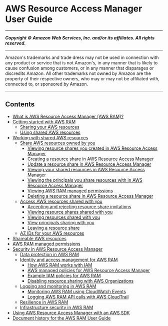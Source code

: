 # AWS Resource Access Manager User Guide

-----
*****Copyright &copy; Amazon Web Services, Inc. and/or its affiliates. All rights reserved.*****

-----
Amazon's trademarks and trade dress may not be used in 
     connection with any product or service that is not Amazon's, 
     in any manner that is likely to cause confusion among customers, 
     or in any manner that disparages or discredits Amazon. All other 
     trademarks not owned by Amazon are the property of their respective
     owners, who may or may not be affiliated with, connected to, or 
     sponsored by Amazon.

-----
## Contents
+ [What is AWS Resource Access Manager (AWS RAM)?](what-is.md)
+ [Getting started with AWS RAM](getting-started.md)
   + [Sharing your AWS resources](getting-started-sharing.md)
   + [Using shared AWS resources](getting-started-shared.md)
+ [Working with shared AWS resources](working-with.md)
   + [Share AWS resources owned by you](working-with-sharing.md)
      + [Viewing resource shares you created in AWS Resource Access Manager](working-with-sharing-view-rs.md)
      + [Creating a resource share in AWS Resource Access Manager](working-with-sharing-create.md)
      + [Update a resource share in AWS Resource Access Manager](working-with-sharing-update.md)
      + [Viewing your shared resources in AWS Resource Access Manager](working-with-sharing-view-sr.md)
      + [Viewing the principals you share resources with in AWS Resource Access Manager](working-with-sharing-view-principals.md)
      + [Viewing AWS RAM managed permissions](working-with-sharing-view-permissions.md)
      + [Deleting a resource share in AWS Resource Access Manager](working-with-sharing-delete.md)
   + [Access AWS resources shared with you](working-with-shared.md)
      + [Accepting and rejecting resource share invitations](working-with-shared-invitations.md)
      + [Viewing resource shares shared with you](working-with-shared-view-rs.md)
      + [Viewing resources shared with you](working-with-shared-view-sr.md)
      + [View principals sharing with you](working-with-shared-view-principals.md)
      + [Leaving a resource share](working-with-shared-leave.md)
   + [AZ IDs for your AWS resources](working-with-az-ids.md)
+ [Shareable AWS resources](shareable.md)
+ [AWS RAM managed permissions](security-ram-permissions.md)
+ [Security in AWS Resource Access Manager](security.md)
   + [Data protection in AWS RAM](data-protection.md)
   + [Identity and access management for AWS RAM](control-access.md)
      + [How AWS RAM works with IAM](security-iam-policies.md)
      + [AWS managed policies for AWS Resource Access Manager](security-iam-managed-policies.md)
      + [Example IAM policies for AWS RAM](security-iam-policies-examples.md)
      + [Disabling resource sharing with AWS Organizations](security-disable-sharing-with-orgs.md)
   + [Logging and monitoring in AWS RAM](monitoring-overview.md)
      + [Monitoring AWS RAM using CloudWatch Events](using-cloudwatch-events.md)
      + [Logging AWS RAM API calls with AWS CloudTrail](logging-using-cloudtrail.md)
   + [Resilience in AWS RAM](disaster-recovery-resiliency.md)
   + [Infrastructure security in AWS RAM](infrastructure-security.md)
+ [Using AWS Resource Access Manager with an AWS SDK](sdk-general-info.md)
+ [Document history for the AWS RAM User Guide](doc-history.md)